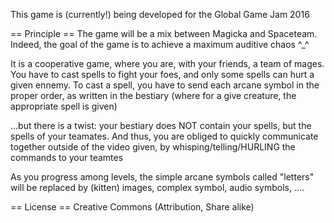 This game is (currently!) being developed for the Global Game Jam 2016

== Principle ==
The game will be a mix between Magicka and Spaceteam.
Indeed, the goal of the game is to achieve a maximum auditive chaos ^_^

It is a cooperative game, where you are, with your friends, a team of mages.
You have to cast spells to fight your foes, and only some spells can hurt a given ennemy.
To cast a spell, you have to send each arcane symbol in the proper order, as written in the bestiary (where for a give creature, the appropriate spell is given)

...but there is a twist: your bestiary does NOT contain your spells, but the spells of your teamates.
And thus, you are obliged to quickly communicate together outside of the video given, by whisping/telling/HURLING the commands to your teamtes

As you progress among levels, the simple arcane symbols called "letters" will be replaced by (kitten) images, complex symbol, audio symbols, ....

== License ==
Creative Commons (Attribution, Share alike)



